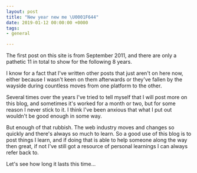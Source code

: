 ```yaml
---
layout: post
title: "New year new me \U0001F644"
date: 2019-01-12 00:00:00 +0000
tags:
- general

---
```

The first post on this site is from September 2011, and there are only a pathetic 11 in total to show for the following 8 years.

I know for a fact that I've written other posts that just aren't on here now, either because I wasn't keen on them afterwards or they've fallen by the wayside during countless moves from one platform to the other.

Several times over the years I've tried to tell myself that I will post more on this blog, and sometimes it's worked for a month or two, but for some reason I never stick to it. I think I've been anxious that what I put out wouldn't be good enough in some way. 

But enough of that rubbish. The web industry moves and changes so quickly and there's always so much to learn. So a good use of this blog is to post things I learn, and if doing that is able to help someone along the way then great, if not I've still got a resource of personal learnings I can always refer back to. 

Let's see how long it lasts this time... 